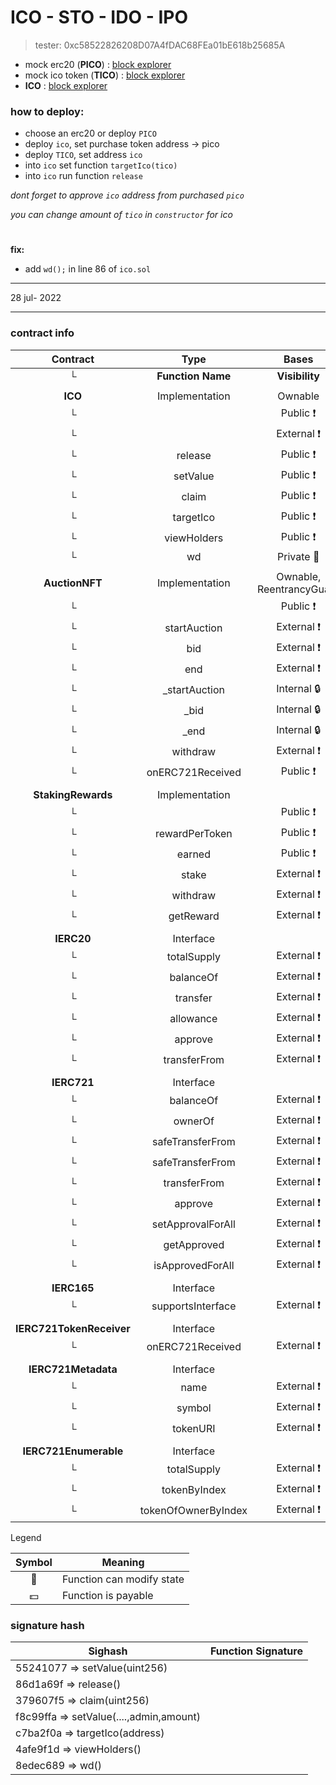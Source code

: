 # ICO - STO - IDO - IPO

> tester: 0xc58522826208D07A4fDAC68FEa01bE618b25685A

- mock erc20 (**PICO**) : [block explorer](https://testnet.bscscan.com/address/0x0dc313c7659fd02e1c7d247faa1075ec50f163c8#code)
- mock ico token (**TICO**) : [block explorer](https://testnet.bscscan.com/address/0xe9205ecb3c32bad2335e0e2c1a8014c9ba9ad095#code)
- **ICO** : [block explorer](https://testnet.bscscan.com/address/0xdc4227f7be667a65bd5f72b4332de1784d4b5334#code)

### how to deploy:
- choose an erc20 or deploy `PICO`
- deploy `ico`, set purchase token address -> pico
- deploy `TICO`, set address `ico`
- into `ico` set function `targetIco(tico)`
- into `ico` run function `release`

*dont forget to approve `ico` address from purchased `pico`*

*you can change amount of `tico` in `constructor` for ico*

#

**fix:**
- add `wd();` in line 86 of `ico.sol`

---

28 jul- 2022

---

### contract info 

|  Contract  |         Type        |       Bases      |                  |                 |
|:----------:|:-------------------:|:----------------:|:----------------:|:---------------:|
|     └      |  **Function Name**  |  **Visibility**  |  **Mutability**  |  **Modifiers**  |
||||||
| **ICO** | Implementation | Ownable |||
| └ | <Constructor> | Public ❗️ | 🛑  |NO❗️ |
| └ | <Receive Ether> | External ❗️ |  💵 |NO❗️ |
| └ | release | Public ❗️ | 🛑  | onlyOwner |
| └ | setValue | Public ❗️ | 🛑  | onlyOwner |
| └ | claim | Public ❗️ |  💵 |NO❗️ |
| └ | targetIco | Public ❗️ | 🛑  | onlyOwner |
| └ | viewHolders | Public ❗️ |   |NO❗️ |
| └ | wd | Private 🔐 | 🛑  | |
||||||
| **AuctionNFT** | Implementation | Ownable, ReentrancyGuard |||
| └ | <Constructor> | Public ❗️ | 🛑  |NO❗️ |
| └ | startAuction | External ❗️ | 🛑  | onlyOwner |
| └ | bid | External ❗️ |  💵 |NO❗️ |
| └ | end | External ❗️ | 🛑  | onlyOwner |
| └ | _startAuction | Internal 🔒 | 🛑  | |
| └ | _bid | Internal 🔒 | 🛑  | |
| └ | _end | Internal 🔒 | 🛑  | |
| └ | withdraw | External ❗️ | 🛑  | nonReentrant |
| └ | onERC721Received | Public ❗️ | 🛑  |NO❗️ |
||||||
| **StakingRewards** | Implementation |  |||
| └ | <Constructor> | Public ❗️ | 🛑  |NO❗️ |
| └ | rewardPerToken | Public ❗️ |   |NO❗️ |
| └ | earned | Public ❗️ |   |NO❗️ |
| └ | stake | External ❗️ | 🛑  | updateReward |
| └ | withdraw | External ❗️ | 🛑  | updateReward |
| └ | getReward | External ❗️ | 🛑  | updateReward |
||||||
| **IERC20** | Interface |  |||
| └ | totalSupply | External ❗️ |   |NO❗️ |
| └ | balanceOf | External ❗️ |   |NO❗️ |
| └ | transfer | External ❗️ | 🛑  |NO❗️ |
| └ | allowance | External ❗️ |   |NO❗️ |
| └ | approve | External ❗️ | 🛑  |NO❗️ |
| └ | transferFrom | External ❗️ | 🛑  |NO❗️ |
||||||
| **IERC721** | Interface |  |||
| └ | balanceOf | External ❗️ |   |NO❗️ |
| └ | ownerOf | External ❗️ |   |NO❗️ |
| └ | safeTransferFrom | External ❗️ |  💵 |NO❗️ |
| └ | safeTransferFrom | External ❗️ |  💵 |NO❗️ |
| └ | transferFrom | External ❗️ |  💵 |NO❗️ |
| └ | approve | External ❗️ |  💵 |NO❗️ |
| └ | setApprovalForAll | External ❗️ | 🛑  |NO❗️ |
| └ | getApproved | External ❗️ |   |NO❗️ |
| └ | isApprovedForAll | External ❗️ |   |NO❗️ |
||||||
| **IERC165** | Interface |  |||
| └ | supportsInterface | External ❗️ |   |NO❗️ |
||||||
| **IERC721TokenReceiver** | Interface |  |||
| └ | onERC721Received | External ❗️ | 🛑  |NO❗️ |
||||||
| **IERC721Metadata** | Interface |  |||
| └ | name | External ❗️ |   |NO❗️ |
| └ | symbol | External ❗️ |   |NO❗️ |
| └ | tokenURI | External ❗️ |   |NO❗️ |
||||||
| **IERC721Enumerable** | Interface |  |||
| └ | totalSupply | External ❗️ |   |NO❗️ |
| └ | tokenByIndex | External ❗️ |   |NO❗️ |
| └ | tokenOfOwnerByIndex | External ❗️ |   |NO❗️ |


 Legend

|  Symbol  |  Meaning  |
|:--------:|-----------|
|    🛑    | Function can modify state |
|    💵    | Function is payable |

### signature hash 

| Sighash   |   Function Signature | 
| ---- |  ---- | 
| 55241077  =>  setValue(uint256) | 
| 86d1a69f  =>  release() | 
| 379607f5  =>  claim(uint256) | 
| f8c99ffa  =>  setValue(....,admin,amount) | 
| c7ba2f0a  =>  targetIco(address) | 
| 4afe9f1d  =>  viewHolders() | 
| 8edec689  =>  wd() | 
